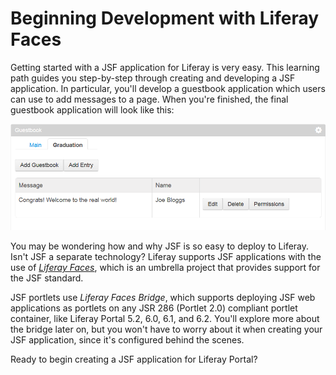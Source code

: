 # Beginning Development with Liferay Faces [](id=beginning-development-with-liferay-faces)

Getting started with a JSF application for Liferay is very easy. This learning
path guides you step-by-step through creating and developing a JSF application.
In particular, you'll develop a guestbook application which users can use to add
messages to a page. When you're finished, the final guestbook application will
look like this: 

![Figure 1: The JSF guestbook can store and display entries for many different guestbooks.](../../images/final-jsf-guestbook.png)

You may be wondering how and why JSF is so easy to deploy to Liferay. Isn't JSF
a separate technology? Liferay supports JSF applications with the use of
[*Liferay Faces*](http://www.liferay.com/community/liferay-projects/liferay-faces/overview),
which is an umbrella project that provides support for the JSF standard.

JSF portlets use *Liferay Faces Bridge*, which supports deploying JSF web
applications as portlets on any JSR 286 (Portlet 2.0) compliant portlet
container, like Liferay Portal 5.2, 6.0, 6.1, and 6.2. You'll explore more about
the bridge later on, but you won't have to worry about it when creating your JSF
application, since it's configured behind the scenes. 

Ready to begin creating a JSF application for Liferay Portal? 

